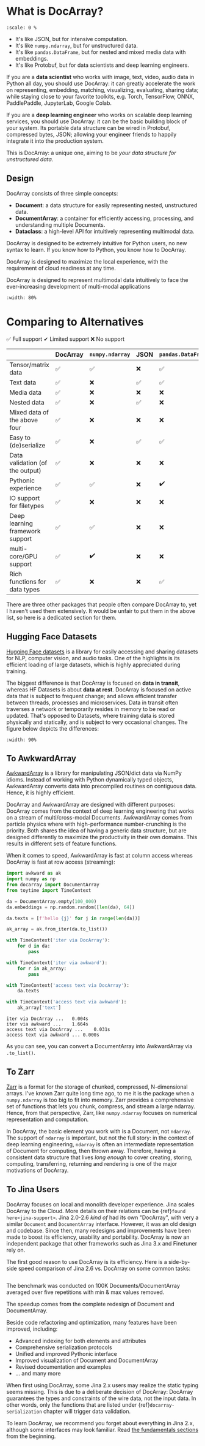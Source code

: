 # What is DocArray?

```{figure} docarray-vs-banner.gif
:scale: 0 %
```

- It's like JSON, but for intensive computation.
- It's like `numpy.ndarray`, but for unstructured data. 
- It's like `pandas.DataFrame`, but for nested and mixed media data with embeddings.
- It's like Protobuf, but for data scientists and deep learning engineers. 

If you are a **data scientist** who works with image, text, video, audio data in Python all day, you should use DocArray: it can greatly accelerate the work on representing, embedding, matching, visualizing, evaluating, sharing data; while staying close to your favorite toolkits, e.g. Torch, TensorFlow, ONNX, PaddlePaddle, JupyterLab, Google Colab.

If you are a **deep learning engineer** who works on scalable deep learning services, you should use DocArray: it can be the basic building block of your system. Its portable data structure can be wired in Protobuf, compressed bytes, JSON; allowing your engineer friends to happily integrate it into the production system.

This is DocArray: a unique one, aiming to be *your data structure for unstructured data*.

## Design 

DocArray consists of three simple concepts:
- **Document**: a data structure for easily representing nested, unstructured data.
- **DocumentArray**: a container for efficiently accessing, processing, and understanding multiple Documents.
- **Dataclass**: a high-level API for intuitively representing multimodal data.

DocArray is designed to be extremely intuitive for Python users, no new syntax to learn. If you know how to Python, you know how to DocArray.

DocArray is designed to maximize the local experience, with the requirement of cloud readiness at any time.

DocArray is designed to represent multimodal data intuitively to face the ever-increasing development of multi-modal applications

```{figure} dataclass-example.svg
:width: 80%
```


# Comparing to Alternatives

✅ Full support ✔ Limited support ❌ No support

|                                 | DocArray     | `numpy.ndarray` | JSON | `pandas.DataFrame` | Protobuf |
|---------------------------------|--------------|--- |------|--- | --- |
| Tensor/matrix data              | ✅|✅| ❌    |✅|✔️️|
| Text data                       |✅|❌| ✅    |✅|✅|
| Media data                      |✅|❌| ❌    |❌|❌|
| Nested data                     |✅|❌| ✅    |❌|✅|
| Mixed data of the above four    |✅|❌| ❌    |❌|❌|
| Easy to (de)serialize           |✅|❌| ✅    |✅|✅|
| Data validation (of the output) |✅|❌| ❌    |❌|✅|
| Pythonic experience             |✅|✅| ❌    |✔️️|❌|
| IO support for filetypes        |✅|❌| ❌    |❌|❌|
| Deep learning framework support |✅|✅| ❌    |❌|❌|
| multi-core/GPU support          |✅|✔️️| ❌    |❌|❌|
| Rich functions for data types   |✅|❌| ❌    |✅|❌|


There are three other packages that people often compare DocArray to, yet I haven't used them extensively. It would be unfair to put them in the above list, so here is a dedicated section for them. 

## Hugging Face Datasets

[Hugging Face datasets](https://huggingface.co/docs/datasets/) is a library for easily accessing and sharing datasets for NLP, computer vision, and audio tasks. One of the highlights is its efficient loading of large datasets, which is highly appreciated during training.

The biggest difference is that DocArray is focused on **data in transit**, whereas HF Datasets is about **data at rest**. DocArray is focused on active data that is subject to frequent change; and allows efficient transfer between threads, processes and microservices. Data in transit often traverses a network or temporarily resides in memory to be read or updated. That's opposed to Datasets, where training data is stored physically and statically, and is subject to very occasional changes. The figure below depicts the differences:

```{figure} compare-data-type.svg
:width: 90%
```


## To AwkwardArray

[AwkwardArray](https://awkward-array.org/quickstart.html) is a library for manipulating JSON/dict data via NumPy idioms. Instead of working with Python dynamically typed objects, AwkwardArray converts data into precompiled routines on contiguous data. Hence, it is highly efficient.

DocArray and AwkwardArray are designed with different purposes: DocArray comes from the context of deep learning engineering that works on a stream of multi/cross-modal Documents. AwkwardArray comes from particle physics where with high-performance number-crunching is the priority. Both shares the idea of having a generic data structure, but are designed differently to maximize the productivity in their own domains. This results in different sets of feature functions. 

When it comes to speed, AwkwardArray is fast at column access whereas DocArray is fast at row access (streaming):

```python
import awkward as ak
import numpy as np
from docarray import DocumentArray
from toytime import TimeContext

da = DocumentArray.empty(100_000)
da.embeddings = np.random.random([len(da), 64])

da.texts = [f'hello {j}' for j in range(len(da))]

ak_array = ak.from_iter(da.to_list())

with TimeContext('iter via DocArray'):
    for d in da:
        pass

with TimeContext('iter via awkward'):
    for r in ak_array:
        pass

with TimeContext('access text via DocArray'):
    da.texts

with TimeContext('access text via awkward'):
    ak_array['text']
```

```text
iter via DocArray ...	0.004s
iter via awkward ...	1.664s
access text via DocArray ...	0.031s
access text via awkward ...	0.000s
```

As you can see, you can convert a DocumentArray into AwkwardArray via `.to_list()`.

## To Zarr

[Zarr](https://zarr.readthedocs.io/en/stable/) is a format for the storage of chunked, compressed, N-dimensional arrays. I've known Zarr quite long time ago, to me it is the package when a `numpy.ndarray` is too big to fit into memory. Zarr provides a comprehensive set of functions that lets you chunk, compress, and stream a large ndarray. Hence, from that perspective, Zarr, like `numpy.ndarray` focuses on numerical representation and computation.

In DocArray, the basic element you work with is a Document, not `ndarray`. The support of `ndarray` is important, but not the full story: in the context of deep learning engineering, `ndarray` is often an intermediate representation of Document for computing, then thrown away. Therefore, having a consistent data structure that lives *long enough* to cover creating, storing, computing, transferring, returning and rendering is one of the major motivations of DocArray.

## To Jina Users

DocArray focuses on local and monolith developer experience. Jina scales DocArray to the Cloud. More details on their relations can be {ref}`found here<jina-support>`.
Jina 2.0-2.6 *kind of* had its own "DocArray", with very a similar `Document` and `DocumentArray` interface. However, it was an old design and codebase. Since then, many redesigns and improvements have been made to boost its efficiency, usability and portability. DocArray is now an independent package that other frameworks such as Jina 3.x and Finetuner rely on.

The first good reason to use DocArray is its efficiency. Here is a side-by-side speed comparison of Jina 2.6 vs. DocArray on some common tasks:

```{figure} speedup-vs2.svg
```

The benchmark was conducted on 100K Documents/DocumentArray averaged over five repetitions with min & max values removed.

The speedup comes from the complete redesign of Document and DocumentArray.

Beside code refactoring and optimization, many features have been improved, including:
- Advanced indexing for both elements and attributes
- Comprehensive serialization protocols
- Unified and improved Pythonic interface 
- Improved visualization of Document and DocumentArray
- Revised documentation and examples
- ... and many more

When first using DocArray, some Jina 2.x users may realize the static typing seems missing. This is due to a deliberate decision of DocArray: DocArray guarantees the types and constraints of the wire data, not the input data. In other words, only the functions that are listed under {ref}`docarray-serialization` chapter will trigger data validation. 

To learn DocArray, we recommend you forget about everything in Jina 2.x, although some interfaces may look familiar. Read [the fundamentals sections](../fundamentals/document/index.md) from the beginning.
